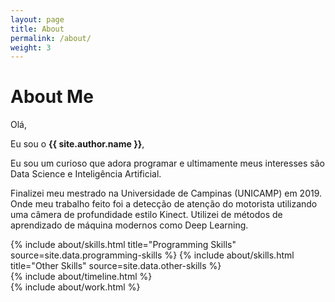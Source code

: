 ```yaml
---
layout: page
title: About
permalink: /about/
weight: 3
---
```


# **About Me**

Olá, 

Eu sou o **{{ site.author.name }}**,<br>

Eu sou um curioso que adora programar e ultimamente meus interesses são Data Science e Inteligência Artificial.

Finalizei meu mestrado na Universidade de Campinas (UNICAMP) em 2019. Onde meu trabalho feito foi a detecção de atenção do motorista utilizando uma câmera de profundidade estilo Kinect. Utilizei de métodos de aprendizado de máquina modernos como Deep Learning.

<div class="row">
{% include about/skills.html title="Programming Skills" source=site.data.programming-skills %}
{% include about/skills.html title="Other Skills" source=site.data.other-skills %}
</div>

<div class="row">
{% include about/timeline.html %}
</div>

<div class="row">
{% include about/work.html %}
</div>